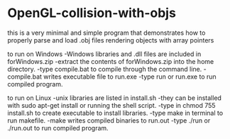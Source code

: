 # OpenGL-collision-with-objs
this is a very minimal and simple program that demonstrates how to properly parse and load .obj files rendering objects with array pointers

to run on Windows
-Windows libraries and .dll files are included in forWindows.zip
-extract the contents of forWindows.zip into the home directory.
-type compile.bat to compile through the command line.
-compile.bat writes executable file to run.exe
-type run or run.exe to run compiled program.

to run on Linux
-unix libraries are listed in install.sh
-they can be installed with sudo apt-get install or running the shell script.
-type in chmod 755 install.sh to create executable to install libraries.
-type make in terminal to run makefile.
-make writes compiled binaries to run.out
-type ./run or ./run.out to run compiled program.